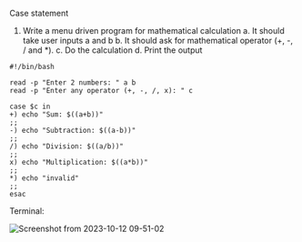 Case statement

1) Write a menu driven program for mathematical calculation
   a. It should take user inputs a and b
   b. It should ask for mathematical operator (+, -, / and *).
   c. Do the calculation
   d. Print the output

```
#!/bin/bash

read -p "Enter 2 numbers: " a b
read -p "Enter any operator (+, -, /, x): " c

case $c in
+) echo "Sum: $((a+b))"
;;
-) echo "Subtraction: $((a-b))"
;;
/) echo "Division: $((a/b))"
;;
x) echo "Multiplication: $((a*b))"
;;
*) echo "invalid"
;;
esac
```

Terminal:

![Screenshot from 2023-10-12 09-51-02](https://github.com/Sharath15eUR/YuvaAdhithyanG/assets/76591922/fc759f3b-b23d-4716-8c03-b2c6d66615da)





